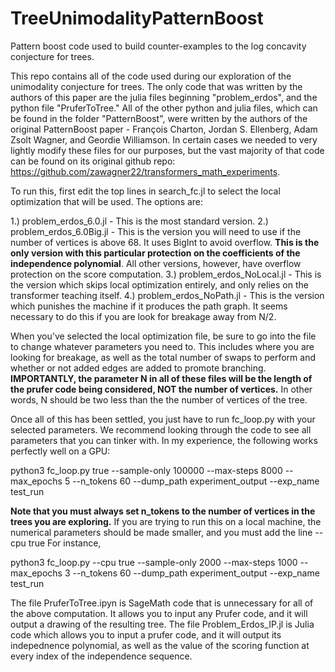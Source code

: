 # TreeUnimodalityPatternBoost
Pattern boost code used to build counter-examples to the log concavity conjecture for trees.

This repo contains all of the code used during our exploration of the unimodality conjecture for trees. The only code that was written by the authors of this paper are the julia files beginning "problem_erdos", and the python file "PruferToTree." All of the other python and julia files, which can be found in the folder "PatternBoost", were written by the authors of the original PatternBoost paper - François Charton, Jordan S. Ellenberg, Adam Zsolt Wagner, and Geordie Williamson. In certain cases we needed to very lightly modify these files for our purposes, but the vast majority of that code can be found on its original github repo: https://github.com/zawagner22/transformers_math_experiments.

To run this, first edit the top lines in search_fc.jl to select the local optimization that will be used. The options are:

1.) problem_erdos_6.0.jl - This is the most standard version.
2.) problem_erdos_6.0Big.jl - This is the version you will need to use if the number of vertices is above 68. It uses BigInt to avoid overflow. **This is the only version with this particular protection on the coefficients of the independence polynomial**. All other versions, however, have overflow protection on the score computation.
3.) problem_erdos_NoLocal.jl - This is the version which skips local optimization entirely, and only relies on the transformer teaching itself.
4.) problem_erdos_NoPath.jl - This is the version which punishes the machine if it produces the path graph. It seems necessary to do this if you are look for breakage away from N/2.

When you've selected the local optimization file, be sure to go into the file to change whatever parameters you need to. This includes where you are looking for breakage, as well as the total number of swaps to perform and whether or not added edges are added to promote branching. **IMPORTANTLY, the parameter N in all of these files will be the length of the prufer code being considered, NOT the number of vertices.** In other words, N should be two less than the the number of vertices of the tree.

Once all of this has been settled, you just have to run fc_loop.py with your selected parameters. We recommend looking through the code to see all parameters that you can tinker with. In my experience, the following works perfectly well on a GPU:

python3 fc_loop.py true --sample-only 100000 --max-steps 8000 --max_epochs 5 --n_tokens 60  --dump_path experiment_output --exp_name test_run

**Note that you must always set n_tokens to the number of vertices in the trees you are exploring.** If you are trying to run this on a local machine, the numerical parameters should be made smaller, and you must add the line --cpu true For instance,

python3 fc_loop.py --cpu true --sample-only 2000 --max-steps 1000 --max_epochs 3 --n_tokens 60 --dump_path experiment_output --exp_name test_run

The file PruferToTree.ipyn is SageMath code that is unnecessary for all of the above computation. It allows you to input any Prufer code, and it will output a drawing of the resulting tree. The file Problem_Erdos_IP.jl is Julia code which allows you to input a prufer code, and it will output its indepednence polynomial, as well as the value of the scoring function at every index of the independence sequence.
